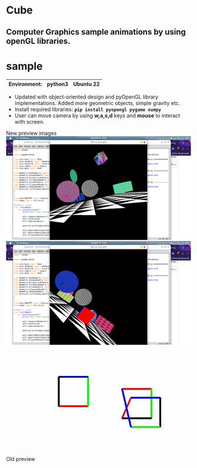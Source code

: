 # Cube
## Computer Graphics sample animations by using openGL libraries.
# sample
Environment: | python3 | Ubuntu 22|
--- | --- | --- |
- Updated with object-oriented design and pyOpenGL library implementations. Added more geometric objects, simple gravity etc.
- Install required libraries: __`pip install pyopengl pygame numpy`__
- User can move camera by using __w,a,s,d__ keys and __mouse__ to interact with screen.

New preview images
![sample program output1](new_sample1.png)
![sample program output1](new_sample2.png)

Old preview
![sample program output](sample_output.gif)
